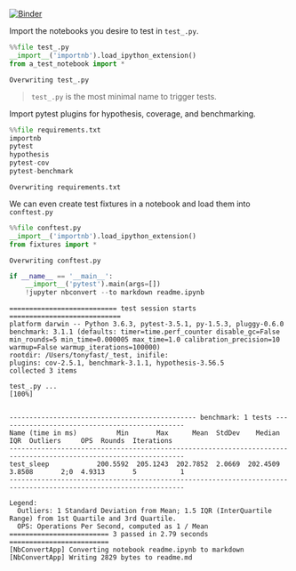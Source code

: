 
[![Binder](https://mybinder.org/badge.svg)](https://mybinder.org/v2/gh/tonyfast/pytest-notebook-import/master?urlpath=lab/tree/readme.ipynb)

Import the notebooks you desire to test in `test_.py`.


```python
%%file test_.py
__import__('importnb').load_ipython_extension()
from a_test_notebook import *
```

    Overwriting test_.py


> `test_.py` is the most minimal name to trigger tests.

Import pytest plugins for hypothesis, coverage, and benchmarking.


```python
%%file requirements.txt
importnb
pytest
hypothesis
pytest-cov
pytest-benchmark
```

    Overwriting requirements.txt


We can even create test fixtures in a notebook and load them into `conftest.py`


```python
%%file conftest.py
__import__('importnb').load_ipython_extension()
from fixtures import *
```

    Overwriting conftest.py



```python
if __name__ == '__main__':
    __import__('pytest').main(args=[])
    !jupyter nbconvert --to markdown readme.ipynb
```

    =========================== test session starts ============================
    platform darwin -- Python 3.6.3, pytest-3.5.1, py-1.5.3, pluggy-0.6.0
    benchmark: 3.1.1 (defaults: timer=time.perf_counter disable_gc=False min_rounds=5 min_time=0.000005 max_time=1.0 calibration_precision=10 warmup=False warmup_iterations=100000)
    rootdir: /Users/tonyfast/_test, inifile:
    plugins: cov-2.5.1, benchmark-3.1.1, hypothesis-3.56.5
    collected 3 items
    
    test_.py ...                                                         [100%]
    
    
    ----------------------------------------------- benchmark: 1 tests -----------------------------------------------
    Name (time in ms)          Min       Max      Mean  StdDev    Median     IQR  Outliers     OPS  Rounds  Iterations
    ------------------------------------------------------------------------------------------------------------------
    test_sleep            200.5592  205.1243  202.7852  2.0669  202.4509  3.8508       2;0  4.9313       5           1
    ------------------------------------------------------------------------------------------------------------------
    
    Legend:
      Outliers: 1 Standard Deviation from Mean; 1.5 IQR (InterQuartile Range) from 1st Quartile and 3rd Quartile.
      OPS: Operations Per Second, computed as 1 / Mean
    ========================= 3 passed in 2.79 seconds =========================
    [NbConvertApp] Converting notebook readme.ipynb to markdown
    [NbConvertApp] Writing 2829 bytes to readme.md

